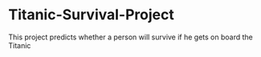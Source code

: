 # Titanic-Survival-Project
This project predicts whether a person will survive if he gets on board the Titanic
